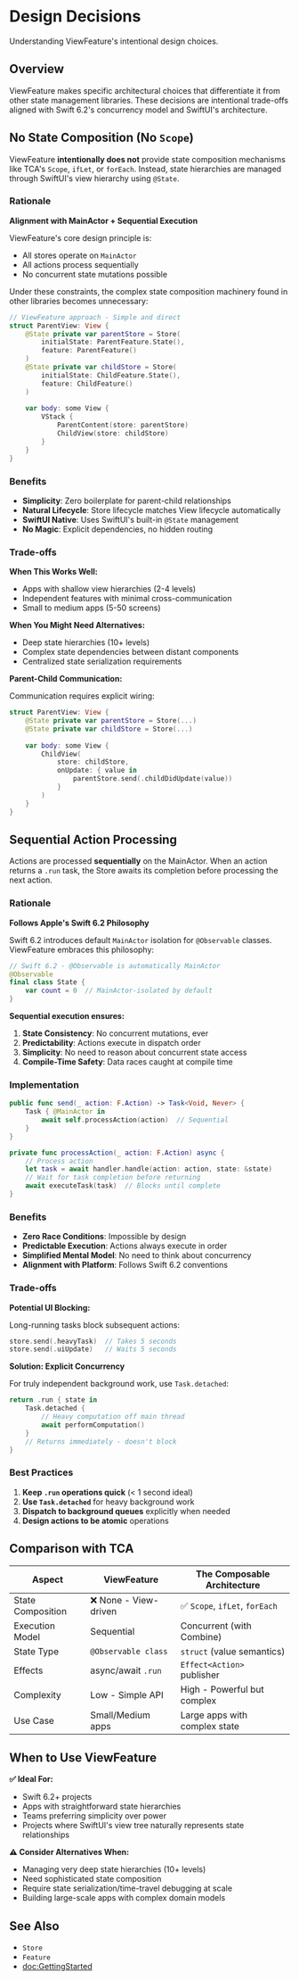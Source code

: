 # Design Decisions

Understanding ViewFeature's intentional design choices.

## Overview

ViewFeature makes specific architectural choices that differentiate it from other state management libraries. These decisions are intentional trade-offs aligned with Swift 6.2's concurrency model and SwiftUI's architecture.

## No State Composition (No `Scope`)

ViewFeature **intentionally does not** provide state composition mechanisms like TCA's `Scope`, `ifLet`, or `forEach`. Instead, state hierarchies are managed through SwiftUI's view hierarchy using `@State`.

### Rationale

**Alignment with MainActor + Sequential Execution**

ViewFeature's core design principle is:
- All stores operate on `MainActor`
- All actions process sequentially
- No concurrent state mutations possible

Under these constraints, the complex state composition machinery found in other libraries becomes unnecessary:

```swift
// ViewFeature approach - Simple and direct
struct ParentView: View {
    @State private var parentStore = Store(
        initialState: ParentFeature.State(),
        feature: ParentFeature()
    )
    @State private var childStore = Store(
        initialState: ChildFeature.State(),
        feature: ChildFeature()
    )
    
    var body: some View {
        VStack {
            ParentContent(store: parentStore)
            ChildView(store: childStore)
        }
    }
}
```

### Benefits

- **Simplicity**: Zero boilerplate for parent-child relationships
- **Natural Lifecycle**: Store lifecycle matches View lifecycle automatically
- **SwiftUI Native**: Uses SwiftUI's built-in `@State` management
- **No Magic**: Explicit dependencies, no hidden routing

### Trade-offs

**When This Works Well:**
- Apps with shallow view hierarchies (2-4 levels)
- Independent features with minimal cross-communication
- Small to medium apps (5-50 screens)

**When You Might Need Alternatives:**
- Deep state hierarchies (10+ levels)
- Complex state dependencies between distant components
- Centralized state serialization requirements

**Parent-Child Communication:**

Communication requires explicit wiring:

```swift
struct ParentView: View {
    @State private var parentStore = Store(...)
    @State private var childStore = Store(...)
    
    var body: some View {
        ChildView(
            store: childStore,
            onUpdate: { value in
                parentStore.send(.childDidUpdate(value))
            }
        )
    }
}
```

## Sequential Action Processing

Actions are processed **sequentially** on the MainActor. When an action returns a `.run` task, the Store awaits its completion before processing the next action.

### Rationale

**Follows Apple's Swift 6.2 Philosophy**

Swift 6.2 introduces default `MainActor` isolation for `@Observable` classes. ViewFeature embraces this philosophy:

```swift
// Swift 6.2 - @Observable is automatically MainActor
@Observable
final class State {
    var count = 0  // MainActor-isolated by default
}
```

**Sequential execution ensures:**
1. **State Consistency**: No concurrent mutations, ever
2. **Predictability**: Actions execute in dispatch order
3. **Simplicity**: No need to reason about concurrent state access
4. **Compile-Time Safety**: Data races caught at compile time

### Implementation

```swift
public func send(_ action: F.Action) -> Task<Void, Never> {
    Task { @MainActor in
        await self.processAction(action)  // Sequential
    }
}

private func processAction(_ action: F.Action) async {
    // Process action
    let task = await handler.handle(action: action, state: &state)
    // Wait for task completion before returning
    await executeTask(task)  // Blocks until complete
}
```

### Benefits

- **Zero Race Conditions**: Impossible by design
- **Predictable Execution**: Actions always execute in order
- **Simplified Mental Model**: No need to think about concurrency
- **Alignment with Platform**: Follows Swift 6.2 conventions

### Trade-offs

**Potential UI Blocking:**

Long-running tasks block subsequent actions:

```swift
store.send(.heavyTask)  // Takes 5 seconds
store.send(.uiUpdate)   // Waits 5 seconds
```

**Solution: Explicit Concurrency**

For truly independent background work, use `Task.detached`:

```swift
return .run { state in
    Task.detached {
        // Heavy computation off main thread
        await performComputation()
    }
    // Returns immediately - doesn't block
}
```

### Best Practices

1. **Keep `.run` operations quick** (< 1 second ideal)
2. **Use `Task.detached`** for heavy background work
3. **Dispatch to background queues** explicitly when needed
4. **Design actions to be atomic** operations

## Comparison with TCA

| Aspect | ViewFeature | The Composable Architecture |
|--------|-------------|----------------------------|
| State Composition | ❌ None - View-driven | ✅ `Scope`, `ifLet`, `forEach` |
| Execution Model | Sequential | Concurrent (with Combine) |
| State Type | `@Observable class` | `struct` (value semantics) |
| Effects | async/await `.run` | `Effect<Action>` publisher |
| Complexity | Low - Simple API | High - Powerful but complex |
| Use Case | Small/Medium apps | Large apps with complex state |

## When to Use ViewFeature

**✅ Ideal For:**
- Swift 6.2+ projects
- Apps with straightforward state hierarchies
- Teams preferring simplicity over power
- Projects where SwiftUI's view tree naturally represents state relationships

**⚠️ Consider Alternatives When:**
- Managing very deep state hierarchies (10+ levels)
- Need sophisticated state composition
- Require state serialization/time-travel debugging at scale
- Building large-scale apps with complex domain models

## See Also

- ``Store``
- ``Feature``
- <doc:GettingStarted>

